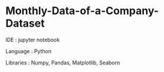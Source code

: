 # Monthly-Data-of-a-Company-Dataset
IDE : jupyter notebook

Language : Python

Libraries : Numpy, Pandas, Matplotlib, Seaborn
